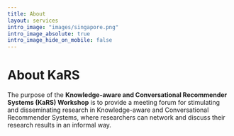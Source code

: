 ```yaml
---
title: About
layout: services
intro_image: "images/singapore.png"
intro_image_absolute: true
intro_image_hide_on_mobile: false
---
```


# About KaRS

The purpose of the **Knowledge-aware and Conversational Recommender Systems (KaRS) Workshop** is to provide a meeting forum for stimulating and disseminating research in Knowledge-aware and Conversational Recommender Systems, where researchers can network and discuss their research results in an informal way.
